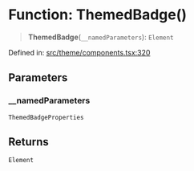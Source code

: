 # Function: ThemedBadge()

> **ThemedBadge**(`__namedParameters`): `Element`

Defined in: [src/theme/components.tsx:320](https://github.com/Nick2bad4u/Uptime-Watcher/blob/3cce0c3b352c8390536ca3c7399ece50a05faf18/src/theme/components.tsx#L320)

## Parameters

### \_\_namedParameters

`ThemedBadgeProperties`

## Returns

`Element`
